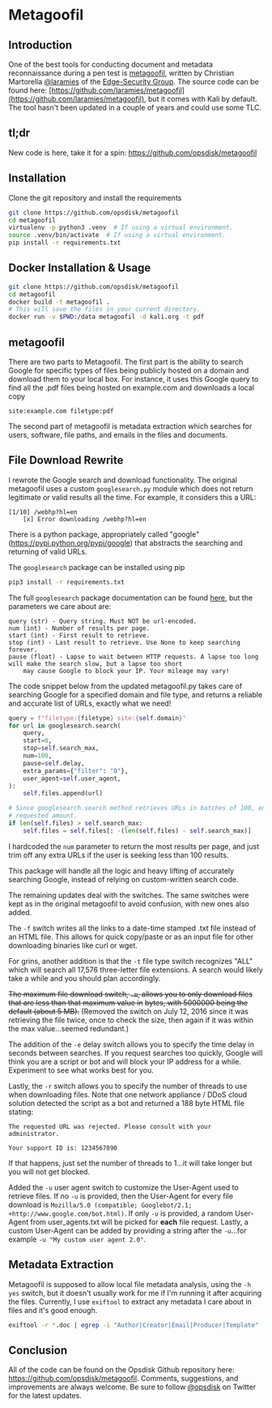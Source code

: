 # Metagoofil

## Introduction

One of the best tools for conducting document and metadata reconnaissance during a pen test is
[metagoofil](http://www.edge-security.com/metagoofil.php), written by Christian Martorella
[@laramies](http://twitter.com/laramies) of the [Edge-Security Group](http://www.edge-security.com/).  The source code
can be found here: [https://github.com/laramies/metagoofil](https://github.com/laramies/metagoofil), but it comes with
Kali by default.  The tool hasn't been updated in a couple of years and could use some TLC.

## tl;dr

New code is here, take it for a spin: <https://github.com/opsdisk/metagoofil>

## Installation

Clone the git repository and install the requirements

```bash
git clone https://github.com/opsdisk/metagoofil
cd metagoofil
virtualenv -p python3 .venv  # If using a virtual environment.
source .venv/bin/activate  # If using a virtual environment.
pip install -r requirements.txt
```

## Docker Installation & Usage

```bash
git clone https://github.com/opsdisk/metagoofil
cd metagoofil
docker build -t metagoofil .
# This will save the files in your current directory.
docker run -v $PWD:/data metagoofil -d kali.org -t pdf
```

## metagoofil

There are two parts to Metagoofil.  The first part is the ability to search Google for specific types of files being
publicly hosted on a domain and download them to your local box.  For instance, it uses this Google query to find all
the .pdf files being hosted on example.com and downloads a local copy

```none
site:example.com filetype:pdf
```

The second part of metagoofil is metadata extraction which searches for users, software, file paths, and emails in the
files and documents.

## File Download Rewrite

I rewrote the Google search and download functionality.  The original metagoofil uses a custom `googlesearch.py` module
which does not return legitimate or valid results all the time.  For example, it considers this a URL:

```none
[1/10] /webhp?hl=en
    [x] Error downloading /webhp?hl=en
```

There is a python package, appropriately called "google" (<https://pypi.python.org/pypi/google>) that abstracts the
searching and returning of valid URLs.  

The `googlesearch` package can be installed using pip

```bash
pip3 install -r requirements.txt
```

The full `googlesearch` package documentation can be found [here](http://pythonhosted.org/google/), but the parameters
we care about are:

```none
query (str) - Query string. Must NOT be url-encoded.
num (int) - Number of results per page.
start (int) - First result to retrieve.
stop (int) - Last result to retrieve. Use None to keep searching forever.
pause (float) - Lapse to wait between HTTP requests. A lapse too long will make the search slow, but a lapse too short
    may cause Google to block your IP. Your mileage may vary!
```

The code snippet below from the updated metagoofil.py takes care of searching Google for a specified domain and file
type, and returns a reliable and accurate list of URLs, exactly what we need!

```python
query = f"filetype:{filetype} site:{self.domain}"
for url in googlesearch.search(
    query,
    start=0,
    stop=self.search_max,
    num=100,
    pause=self.delay,
    extra_params={"filter": "0"},
    user_agent=self.user_agent,
):
    self.files.append(url)

# Since googlesearch.search method retrieves URLs in batches of 100, ensure the file list only contains the
# requested amount.
if len(self.files) > self.search_max:
    self.files = self.files[: -(len(self.files) - self.search_max)]
```

I hardcoded the `num` parameter to return the most results per page, and just trim off any extra URLs if the user is
seeking less than 100 results.

This package will handle all the logic and heavy lifting of accurately searching Google, instead of relying on
custom-written search code.

The remaining updates deal with the switches.  The same switches were kept as in the original metagoofil to avoid
confusion, with new ones also added.  

The `-f` switch writes all the links to a date-time stamped .txt file instead of an HTML file.  This allows for quick
copy/paste or as an input file for other downloading binaries like curl or wget.

For grins, another addition is that the `-t` file type switch recognizes "ALL" which will search all 17,576 three-letter
file extensions.  A search would likely take a while and you should plan accordingly.

~~The maximum file download switch, `-m`, allows you to only download files that are less than that maximum value in~~
~~bytes, with 5000000 being the default (about 5 MB).~~ (Removed the switch on July 12, 2016 since it was retrieving the
file twice, once to check the size, then again if it was within the max value...seemed redundant.)

The addition of the `-e` delay switch allows you to specify the time delay in seconds between searches.  If you request
searches too quickly, Google will think you are a script or bot and will block your IP address for a while.  Experiment
to see what works best for you.

Lastly, the `-r` switch allows you to specify the number of threads to use when downloading files.  Note that one
network appliance / DDoS cloud solution detected the script as a bot and returned a 188 byte HTML file stating:

```none
The requested URL was rejected. Please consult with your administrator.

Your support ID is: 1234567890
```

If that happens, just set the number of threads to 1...it will take longer but you will not get blocked.

Added the `-u` user agent switch to customize the User-Agent used to retrieve files.  If no `-u` is provided, then the
User-Agent for every file download is `Mozilla/5.0 (compatible; Googlebot/2.1; +http://www.google.com/bot.html)`.  If
only `-u` is provided, a random User-Agent from user_agents.txt will be picked for **each** file request.  Lastly, a
custom User-Agent can be added by providing a string after the `-u`...for example `-u "My custom user agent 2.0"`.

## Metadata Extraction

Metagoofil is supposed to allow local file metadata analysis, using the `-h yes` switch, but it doesn't usually work for
me if I'm running it after acquiring the files. Currently, I use `exiftool` to extract any metadata I care about in
files and it's good enough.

```bash
exiftool -r *.doc | egrep -i "Author|Creator|Email|Producer|Template" | sort -u
```

## Conclusion

All of the code can be found on the Opsdisk Github repository here: <https://github.com/opsdisk/metagoofil>.  Comments,
suggestions, and improvements are always welcome.  Be sure to follow [@opsdisk](https://twitter.com/opsdisk) on Twitter
for the latest updates.
